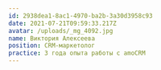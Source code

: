 ```yaml
---
id: 2938dea1-8ac1-4970-ba2b-3a30d3958c93
date: 2021-07-21T09:59:33.217Z
avatar: /uploads/_mg_4092.jpg
name: Виктория Алексеева
position: CRM-маркетолог
practice: 3 года опыта работы с amoCRM
---
```

